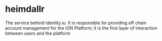 # heimdallr
The service behind identity.io. It is responsible for providing off chain account management for the ION Platform; it is the first layer of interaction between users and the platform
